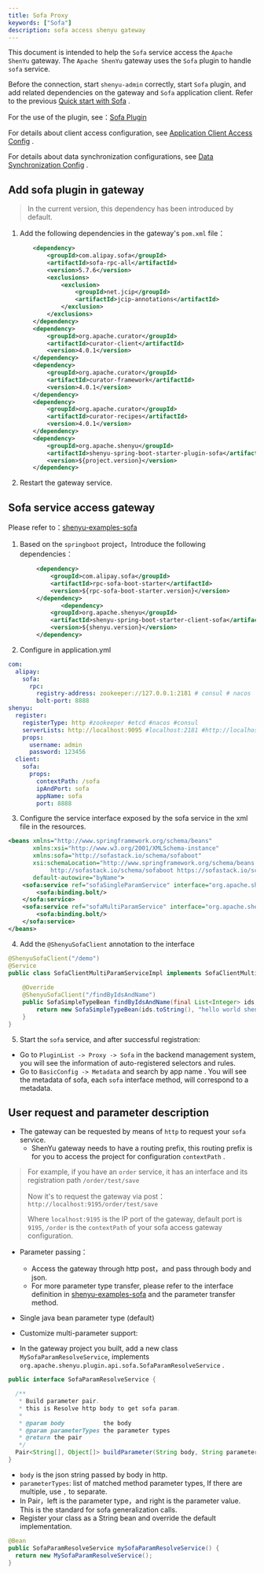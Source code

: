 ```yaml
---
title: Sofa Proxy
keywords: ["Sofa"]
description: sofa access shenyu gateway
---
```


This document is intended to help the `Sofa` service access the `Apache ShenYu` gateway. The `Apache ShenYu` gateway uses the `Sofa` plugin to handle `sofa` service.

Before the connection, start `shenyu-admin` correctly, start `Sofa` plugin, and add related dependencies on the gateway and `Sofa` application client. Refer to the previous [Quick start with Sofa](../quick-start/quick-start-sofa) .

For the use of the plugin, see：[Sofa Plugin](../../plugin-center/proxy/sofa-plugin.md)

For details about client access configuration, see [Application Client Access Config](../property-config/register-center-access.md) .

For details about data synchronization configurations, see [Data Synchronization Config](../property-config/use-data-sync.md) .

## Add sofa plugin in gateway

> In the current version, this dependency has been introduced by default.

1. Add the following dependencies in the gateway's `pom.xml` file：

 ```xml
        <dependency>
            <groupId>com.alipay.sofa</groupId>
            <artifactId>sofa-rpc-all</artifactId>
            <version>5.7.6</version>
            <exclusions>
                <exclusion>
                    <groupId>net.jcip</groupId>
                    <artifactId>jcip-annotations</artifactId>
                </exclusion>
            </exclusions>
        </dependency>
        <dependency>
            <groupId>org.apache.curator</groupId>
            <artifactId>curator-client</artifactId>
            <version>4.0.1</version>
        </dependency>
        <dependency>
            <groupId>org.apache.curator</groupId>
            <artifactId>curator-framework</artifactId>
            <version>4.0.1</version>
        </dependency>
        <dependency>
            <groupId>org.apache.curator</groupId>
            <artifactId>curator-recipes</artifactId>
            <version>4.0.1</version>
        </dependency>
        <dependency>
            <groupId>org.apache.shenyu</groupId>
            <artifactId>shenyu-spring-boot-starter-plugin-sofa</artifactId>
            <version>${project.version}</version>
        </dependency>
 ```

2. Restart the gateway service.

## Sofa service access gateway

Please refer to：[shenyu-examples-sofa](https://github.com/apache/incubator-shenyu/tree/master/shenyu-examples/shenyu-examples-sofa)

1. Based on the `springboot` project，Introduce the following dependencies：

 ```xml
         <dependency>
             <groupId>com.alipay.sofa</groupId>
             <artifactId>rpc-sofa-boot-starter</artifactId>
             <version>${rpc-sofa-boot-starter.version}</version>
         </dependency>
 				<dependency>
             <groupId>org.apache.shenyu</groupId>
             <artifactId>shenyu-spring-boot-starter-client-sofa</artifactId>
             <version>${shenyu.version}</version>
         </dependency>
 ```

2. Configure in application.yml

```yaml
com:
  alipay:
    sofa:
      rpc:
        registry-address: zookeeper://127.0.0.1:2181 # consul # nacos
        bolt-port: 8888
shenyu:
  register:
    registerType: http #zookeeper #etcd #nacos #consul
    serverLists: http://localhost:9095 #localhost:2181 #http://localhost:2379 #localhost:8848
    props:
      username: admin
      password: 123456
  client:
    sofa:
      props:
        contextPath: /sofa
        ipAndPort: sofa
        appName: sofa
        port: 8888
```

3. Configure the service interface exposed by the sofa service in the xml file in the resources.

```xml
<beans xmlns="http://www.springframework.org/schema/beans"
       xmlns:xsi="http://www.w3.org/2001/XMLSchema-instance"
       xmlns:sofa="http://sofastack.io/schema/sofaboot"
       xsi:schemaLocation="http://www.springframework.org/schema/beans http://www.springframework.org/schema/beans/spring-beans.xsd
            http://sofastack.io/schema/sofaboot https://sofastack.io/schema/sofaboot.xsd"
       default-autowire="byName">
    <sofa:service ref="sofaSingleParamService" interface="org.apache.shenyu.examples.sofa.api.service.SofaSingleParamService">
        <sofa:binding.bolt/>
    </sofa:service>
    <sofa:service ref="sofaMultiParamService" interface="org.apache.shenyu.examples.sofa.api.service.SofaMultiParamService">
        <sofa:binding.bolt/>
    </sofa:service>
</beans>
```

4. Add the `@ShenyuSofaClient` annotation to the interface

```java
@ShenyuSofaClient("/demo")
@Service
public class SofaClientMultiParamServiceImpl implements SofaClientMultiParamService {
    
    @Override
    @ShenyuSofaClient("/findByIdsAndName")
    public SofaSimpleTypeBean findByIdsAndName(final List<Integer> ids, final String name) {
        return new SofaSimpleTypeBean(ids.toString(), "hello world shenyu sofa param findByIdsAndName ：" + name);
    }
}
```

5. Start the `sofa` service, and after successful registration:
- Go to `PluginList -> Proxy -> Sofa` in the backend management system, you will see the information of auto-registered selectors and rules.
- Go to `BasicConfig -> Metadata` and search by app name . You will see the metadata of sofa, each `sofa` interface method, will correspond to a metadata.

## User request and parameter description

- The gateway can be requested by means of `http` to request your `sofa` service.
  - ShenYu gateway needs to have a routing prefix, this routing prefix is for you to access the project for configuration `contextPath` .

> For example, if you have an `order` service, it has an interface and its registration path `/order/test/save`
>
> Now it's to request the gateway via post：`http://localhost:9195/order/test/save`
>
> Where `localhost:9195` is the IP port of the gateway, default port is `9195`, `/order` is the `contextPath` of your sofa access gateway configuration.


* Parameter passing：
  - Access the gateway through http post，and pass through body and json.
  - For more parameter type transfer, please refer to the interface definition in [shenyu-examples-sofa](https://github.com/apache/incubator-shenyu/tree/master/shenyu-examples/shenyu-examples-sofa) and the parameter transfer method.

* Single java bean parameter type (default)
* Customize multi-parameter support:
* In the gateway project you built, add a new class `MySofaParamResolveService`, implements `org.apache.shenyu.plugin.api.sofa.SofaParamResolveService` .

 ```java
 public interface SofaParamResolveService {
 
   /**
    * Build parameter pair.
    * this is Resolve http body to get sofa param.
    *
    * @param body           the body
    * @param parameterTypes the parameter types
    * @return the pair
    */
   Pair<String[], Object[]> buildParameter(String body, String parameterTypes);
 }
 ```

* `body` is the json string passed by body in http.
* `parameterTypes`: list of matched method parameter types, If there are multiple, use `,` to separate.
* In Pair，left is the parameter type，and right is the parameter value. This is the standard for sofa generalization calls.
* Register your class as a String bean and override the default implementation.

 ```java
 @Bean
 public SofaParamResolveService mySofaParamResolveService() {
   return new MySofaParamResolveService();
 }
 ```


